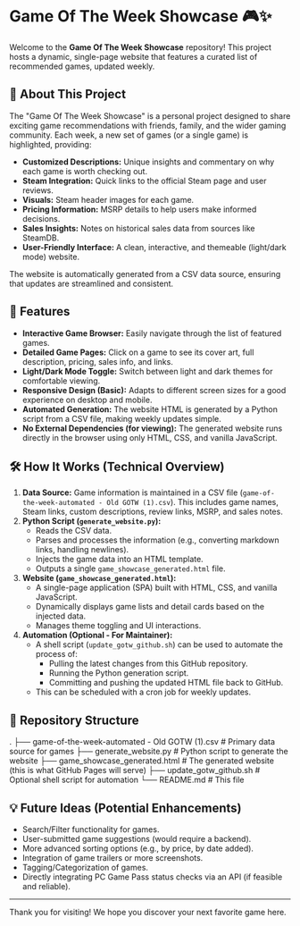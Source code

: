 # Game Of The Week Showcase 🎮✨

Welcome to the **Game Of The Week Showcase** repository! This project hosts a dynamic, single-page website that features a curated list of recommended games, updated weekly.

## 🌟 About This Project

The "Game Of The Week Showcase" is a personal project designed to share exciting game recommendations with friends, family, and the wider gaming community. Each week, a new set of games (or a single game) is highlighted, providing:

*   **Customized Descriptions:** Unique insights and commentary on why each game is worth checking out.
*   **Steam Integration:** Quick links to the official Steam page and user reviews.
*   **Visuals:** Steam header images for each game.
*   **Pricing Information:** MSRP details to help users make informed decisions.
*   **Sales Insights:** Notes on historical sales data from sources like SteamDB.
*   **User-Friendly Interface:** A clean, interactive, and themeable (light/dark mode) website.

The website is automatically generated from a CSV data source, ensuring that updates are streamlined and consistent.

## 🚀 Features

*   **Interactive Game Browser:** Easily navigate through the list of featured games.
*   **Detailed Game Pages:** Click on a game to see its cover art, full description, pricing, sales info, and links.
*   **Light/Dark Mode Toggle:** Switch between light and dark themes for comfortable viewing.
*   **Responsive Design (Basic):** Adapts to different screen sizes for a good experience on desktop and mobile.
*   **Automated Generation:** The website HTML is generated by a Python script from a CSV file, making weekly updates simple.
*   **No External Dependencies (for viewing):** The generated website runs directly in the browser using only HTML, CSS, and vanilla JavaScript.

## 🛠️ How It Works (Technical Overview)

1.  **Data Source:** Game information is maintained in a CSV file (`game-of-the-week-automated - Old GOTW (1).csv`). This includes game names, Steam links, custom descriptions, review links, MSRP, and sales notes.
2.  **Python Script (`generate_website.py`):**
    *   Reads the CSV data.
    *   Parses and processes the information (e.g., converting markdown links, handling newlines).
    *   Injects the game data into an HTML template.
    *   Outputs a single `game_showcase_generated.html` file.
3.  **Website (`game_showcase_generated.html`):**
    *   A single-page application (SPA) built with HTML, CSS, and vanilla JavaScript.
    *   Dynamically displays game lists and detail cards based on the injected data.
    *   Manages theme toggling and UI interactions.
4.  **Automation (Optional - For Maintainer):**
    *   A shell script (`update_gotw_github.sh`) can be used to automate the process of:
        *   Pulling the latest changes from this GitHub repository.
        *   Running the Python generation script.
        *   Committing and pushing the updated HTML file back to GitHub.
    *   This can be scheduled with a cron job for weekly updates.

## 📂 Repository Structure
.
├── game-of-the-week-automated - Old GOTW (1).csv # Primary data source for games
├── generate_website.py # Python script to generate the website
├── game_showcase_generated.html # The generated website (this is what GitHub Pages will serve)
├── update_gotw_github.sh # Optional shell script for automation
└── README.md # This file

## 💡 Future Ideas (Potential Enhancements)

*   Search/Filter functionality for games.
*   User-submitted game suggestions (would require a backend).
*   More advanced sorting options (e.g., by price, by date added).
*   Integration of game trailers or more screenshots.
*   Tagging/Categorization of games.
*   Directly integrating PC Game Pass status checks via an API (if feasible and reliable).

---

Thank you for visiting! We hope you discover your next favorite game here.
